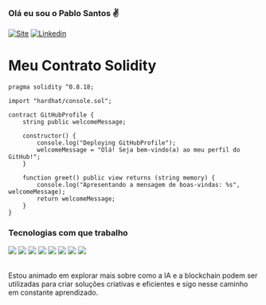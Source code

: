 ### Olá eu sou o Pablo Santos ✌️


[![Site](https://img.shields.io/website-up-down-green-red/http/monip.org.svg)]()
[![Linkedin](https://img.shields.io/badge/LinkedIn-0077B5?style=for-the-badge&logo=linkedin&logoColor=white)](https://www.linkedin.com/in/pablo-santos-46794a269/)

# Meu Contrato Solidity

```solidity
pragma solidity ^0.8.18;

import "hardhat/console.sol";

contract GitHubProfile {
    string public welcomeMessage;

    constructor() {
        console.log("Deploying GitHubProfile");
        welcomeMessage = "Olá! Seja bem-vindo(a) ao meu perfil do GitHub!";
    }

    function greet() public view returns (string memory) {
        console.log("Apresentando a mensagem de boas-vindas: %s", welcomeMessage);
        return welcomeMessage;
    }
}
```


### Tecnologias com que trabalho

<div>
  <span style="display: inline-block">
    <img src="https://img.shields.io/badge/JavaScript-F7DF1E?style=for-the-badge&logo=javascript&logoColor=black" />
  </span>
  <span style="display: inline-block">
    <img src="https://img.shields.io/badge/Python-14354C?style=for-the-badge&logo=python&logoColor=white" />
  </span>
  <span style="display: inline-block">
    <img src="https://img.shields.io/badge/HTML5-E34F26?style=for-the-badge&logo=html5&logoColor=white" />
  </span>
  <span style="display: inline-block">
    <img src="https://img.shields.io/badge/CSS-239120?&style=for-the-badge&logo=css3&logoColor=white" />
  </span>
  <span style="display: inline-block">
    <img src="https://img.shields.io/badge/Go-00ADD8?style=for-the-badge&logo=go&logoColor=white" />
  </span>
  <span style="display: inline-block">
    <img src="https://img.shields.io/badge/Blockchain.com-121D33?logo=blockchaindotcom&logoColor=fff&style=for-the-badge" />
  </span>
  <span style="display: inline-block">
    <img src="https://img.shields.io/badge/hyperledger-2F3134?style=for-the-badge&logo=hyperledger&logoColor=white" />
  </span>
  <span style="display: inline-block">
    <img src="https://img.shields.io/badge/Solidity-e6e6e6?style=for-the-badge&logo=solidity&logoColor=black" />
  </span>
</div><br/>


Estou animado em explorar mais sobre como a IA e a blockchain podem ser utilizadas para criar soluções criativas e eficientes e sigo nesse caminho em constante aprendizado.

